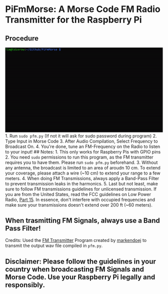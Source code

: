 # PiFmMorse: A Morse Code FM Radio Transmitter for the Raspberry Pi
## Procedure
<img src="demo.gif"/>
1. Run <code>sudo pfm.py</code> (If not it will ask for sudo password during program)
2. Type Input in Morse Code
3. After Audio Compilation, Select Frequency to Broadcast On.
4. You're done, tune an FM-Frequency on the Radio to listen to your input!
## Notes: 
1. This only works for Raspberry Pis with GPIO pins
2. You need <code>sudo</code> permissions to run this program, as the FM transmitter requires you to have them. Please run <code>sudo pfm.py</code> beforehand.
3. Without any antenna, the broadcast is limited to an area of aroudn 10 cm. To extend your coverage, please attach a wire (~10 cm) to extend your range to a few meters.
4. When doing FM Transmissions, always apply a Band-Pass Filter to prevent transmission leaks in the harmonics. 
5. Last but not least, make sure to follow FM transmissions guidelines for unlicensed transmission. If you are from the United States, read the FCC guidelines on Low Power Radio, <a href="https://www.fcc.gov/media/radio/low-power-radio-general-information"> Part 15</a>. In essence, don't interfere with occupied frequencies and make sure your transmissions doesn't extend over 200 ft (~60 meters).

## When trasmitting FM Signals, always use a Band Pass Filter!
Credits: Used the [FM Transmitter](https://github.com/markondej/fm_transmitter) Program created by [markendoej](https://github.com/markondej) to transmit the output wav file compiled in <code>pfm.py</code>.
## Disclaimer: Please follow the guidelines in your country when broadcasting FM Signals and Morse Code. Use your Raspberry Pi legally and responsibly. 


